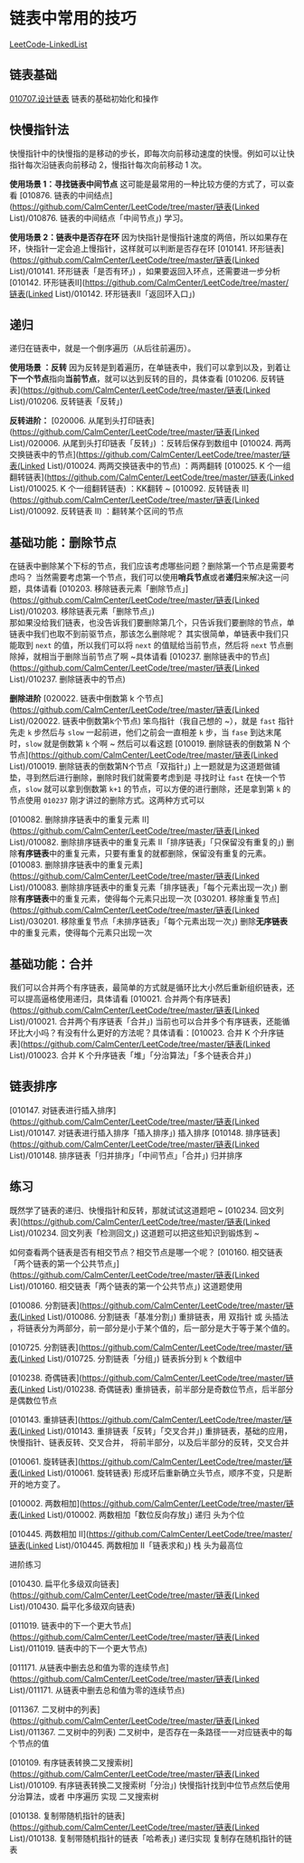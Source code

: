 # 链表中常用的技巧

[LeetCode-LinkedList](https://leetcode-cn.com/problemset/all/?topicSlugs=linked-list) 

## 链表基础

 [010707.设计链表](https://github.com/CalmCenter/LeetCode/tree/master/链表_LinkedList/010707_设计链表)  链表的基础初始化和操作

## 快慢指针法

快慢指针中的快慢指的是移动的步长，即每次向前移动速度的快慢。例如可以让快指针每次沿链表向前移动 2，慢指针每次向前移动 1 次。

**使用场景 1：寻找链表中间节点**
这可能是最常用的一种比较方便的方式了，可以查看 [010876. 链表的中间结点](https://github.com/CalmCenter/LeetCode/tree/master/链表(Linked List)/010876. 链表的中间结点「中间节点」) 学习。

**使用场景 2：链表中是否存在环**
因为快指针是慢指针速度的两倍，所以如果存在环，快指针一定会追上慢指针，这样就可以判断是否存在环 [010141. 环形链表](https://github.com/CalmCenter/LeetCode/tree/master/链表(Linked List)/010141. 环形链表「是否有环」)  ，如果要返回入环点，还需要进一步分析 [010142. 环形链表II](https://github.com/CalmCenter/LeetCode/tree/master/链表(Linked List)/010142. 环形链表II「返回环入口」) 

## 递归

递归在链表中，就是一个倒序遍历（从后往前遍历）。

**使用场景 ：反转**
因为反转是到着遍历，在单链表中，我们可以拿到以及，到着让**下一个节点**指向**当前节点**，就可以达到反转的目的，具体查看 [010206. 反转链表](https://github.com/CalmCenter/LeetCode/tree/master/链表(Linked List)/010206. 反转链表「反转」)

**反转进阶：** 
[020006. 从尾到头打印链表](https://github.com/CalmCenter/LeetCode/tree/master/链表(Linked List)/020006. 从尾到头打印链表「反转」) ：反转后保存到数组中
[010024. 两两交换链表中的节点](https://github.com/CalmCenter/LeetCode/tree/master/链表(Linked List)/010024. 两两交换链表中的节点) ：两两翻转
[010025. K 个一组翻转链表](https://github.com/CalmCenter/LeetCode/tree/master/链表(Linked List)/010025. K 个一组翻转链表) ：KK翻转 ~
[010092. 反转链表 II](https://github.com/CalmCenter/LeetCode/tree/master/链表(Linked List)/010092. 反转链表 II) ：翻转某个区间的节点

## 基础功能：删除节点

在链表中删除某个下标的节点，我们应该考虑哪些问题？删除第一个节点是需要考虑吗？
当然需要考虑第一个节点，我们可以使用**哨兵节点**或者**递归**来解决这一问题，具体请看 [010203. 移除链表元素「删除节点」](https://github.com/CalmCenter/LeetCode/tree/master/链表(Linked List)/010203. 移除链表元素「删除节点」)  
那如果没给我们链表，也没告诉我们要删除第几个，只告诉我们要删除的节点，单链表中我们也取不到前驱节点，那该怎么删除呢？
其实很简单，单链表中我们只能取到 `next` 的值，所以我们可以将 `next` 的值赋给当前节点，然后将 `next` 节点删除掉，就相当于删除当前节点了啊 ~具体请看 [010237. 删除链表中的节点](https://github.com/CalmCenter/LeetCode/tree/master/链表(Linked List)/010237. 删除链表中的节点) 

**删除进阶**
[020022. 链表中倒数第 k 个节点](https://github.com/CalmCenter/LeetCode/tree/master/链表(Linked List)/020022. 链表中倒数第k个节点) 笨鸟指针（我自己想的 ~），就是 `fast` 指针先走 `k` 步然后与 `slow` 一起前进，他们之前会一直相差 `k` 步，当 `fase` 到达末尾时，`slow` 就是倒数第 `k` 个啊 ~ 
然后可以看这题 [010019. 删除链表的倒数第 N 个节点](https://github.com/CalmCenter/LeetCode/tree/master/链表(Linked List)/010019. 删除链表的倒数第N个节点「双指针」) 上一题就是为这道题做铺垫，寻到然后进行删除，删除时我们就需要考虑到是 寻找时让 `fast` 在快一个节点，`slow` 就可以拿到倒数第 `k+1` 的节点，可以方便的进行删除，还是拿到第 `k` 的节点使用 `010237` 刚才讲过的删除方式。这两种方式可以

[010082. 删除排序链表中的重复元素 II](https://github.com/CalmCenter/LeetCode/tree/master/链表(Linked List)/010082. 删除排序链表中的重复元素 II「排序链表」「只保留没有重复的」) 删除**有序链表**中的重复元素，只要有重复的就都删除，保留没有重复的元素。
[010083. 删除排序链表中的重复元素](https://github.com/CalmCenter/LeetCode/tree/master/链表(Linked List)/010083. 删除排序链表中的重复元素「排序链表」「每个元素出现一次」)  删除**有序链表**中的重复元素，使得每个元素只出现一次
[030201. 移除重复节点](https://github.com/CalmCenter/LeetCode/tree/master/链表(Linked List)/030201. 移除重复节点「未排序链表」「每个元素出现一次」) 删除**无序链表**中的重复元素，使得每个元素只出现一次

## 基础功能：合并

我们可以合并两个有序链表，最简单的方式就是循环比大小然后重新组织链表，还可以提高逼格使用递归，具体请看 [010021. 合并两个有序链表](https://github.com/CalmCenter/LeetCode/tree/master/链表(Linked List)/010021. 合并两个有序链表「合并」) 
当前也可以合并多个有序链表，还能循环比大小吗？有没有什么更好的方法呢？具体请看：[010023. 合并 K 个升序链表](https://github.com/CalmCenter/LeetCode/tree/master/链表(Linked List)/010023. 合并 K 个升序链表「堆」「分治算法」「多个链表合并」) 

## 链表排序

[010147. 对链表进行插入排序](https://github.com/CalmCenter/LeetCode/tree/master/链表(Linked List)/010147. 对链表进行插入排序「插入排序」) 插入排序
[010148. 排序链表](https://github.com/CalmCenter/LeetCode/tree/master/链表(Linked List)/010148. 排序链表「归并排序」「中间节点」「合并」) 归并排序

## 练习

既然学了链表的递归、快慢指针和反转，那就试试这道题吧 ~ [010234. 回文列表](https://github.com/CalmCenter/LeetCode/tree/master/链表(Linked List)/010234. 回文列表「检测回文」) 这道题可以把这些知识到锻炼到 ~ 

如何查看两个链表是否有相交节点？相交节点是哪一个呢？
[010160. 相交链表「两个链表的第一个公共节点」](https://github.com/CalmCenter/LeetCode/tree/master/链表(Linked List)/010160. 相交链表「两个链表的第一个公共节点」) 这道题使用







[010086. 分割链表](https://github.com/CalmCenter/LeetCode/tree/master/链表(Linked List)/010086. 分割链表「基准分割」) 重排链表，用 双指针 或 头插法 ，将链表分为两部分，前一部分是小于某个值的，后一部分是大于等于某个值的。

[010725. 分割链表](https://github.com/CalmCenter/LeetCode/tree/master/链表(Linked List)/010725. 分割链表「分组」) 链表拆分到 `k` 个数组中

[010238. 奇偶链表](https://github.com/CalmCenter/LeetCode/tree/master/链表(Linked List)/010238. 奇偶链表) 重排链表，前半部分是奇数位节点，后半部分是偶数位节点

[010143. 重排链表](https://github.com/CalmCenter/LeetCode/tree/master/链表(Linked List)/010143. 重排链表「反转」「交叉合并」) 重排链表，基础的应用，快慢指针、链表反转、交叉合并， 将前半部分，以及后半部分的反转，交叉合并









[010061. 旋转链表](https://github.com/CalmCenter/LeetCode/tree/master/链表(Linked List)/010061. 旋转链表) 形成环后重新确立头节点，顺序不变，只是断开的地方变了。





[010002. 两数相加](https://github.com/CalmCenter/LeetCode/tree/master/链表(Linked List)/010002. 两数相加「数位反向存放」) 递归 头为个位

[010445. 两数相加 II](https://github.com/CalmCenter/LeetCode/tree/master/链表(Linked List)/010445. 两数相加 II「链表求和」) 栈 头为最高位





进阶练习

[010430. 扁平化多级双向链表](https://github.com/CalmCenter/LeetCode/tree/master/链表(Linked List)/010430. 扁平化多级双向链表) 

[011019. 链表中的下一个更大节点](https://github.com/CalmCenter/LeetCode/tree/master/链表(Linked List)/011019. 链表中的下一个更大节点)

[011171. 从链表中删去总和值为零的连续节点](https://github.com/CalmCenter/LeetCode/tree/master/链表(Linked List)/011171. 从链表中删去总和值为零的连续节点)

[011367. 二叉树中的列表](https://github.com/CalmCenter/LeetCode/tree/master/链表(Linked List)/011367. 二叉树中的列表) 二叉树中，是否存在一条路径一一对应链表中的每个节点的值

[010109. 有序链表转换二叉搜索树](https://github.com/CalmCenter/LeetCode/tree/master/链表(Linked List)/010109. 有序链表转换二叉搜索树「分治」) 快慢指针找到中位节点然后使用分治算法，或者 中序遍历 实现 二叉搜索树

[010138. 复制带随机指针的链表](https://github.com/CalmCenter/LeetCode/tree/master/链表(Linked List)/010138. 复制带随机指针的链表「哈希表」) 递归实现 复制存在随机指针的链表